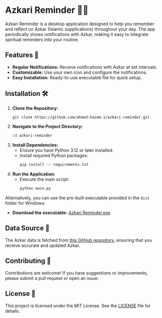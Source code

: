 # Azkari Reminder 📖✨

Azkari Reminder is a desktop application designed to help you remember and reflect on Azkar (Islamic supplications) throughout your day. The app periodically shows notifications with Azkar, making it easy to integrate spiritual reminders into your routine.

## Features 🌟
- **Regular Notifications:** Receive notifications with Azkar at set intervals.
- **Customizable:** Use your own icon and configure the notifications.
- **Easy Installation:** Ready-to-use executable file for quick setup.

## Installation 🛠️

1. **Clone the Repository:**
   ```bash
   git clone https://github.com/ahmed-hazem-1/azkari-reminder.git
   ```
2. **Navigate to the Project Directory:**
   ```bash
   cd azkari-reminder
   ```
3. **Install Dependencies:**
   - Ensure you have Python 3.12 or later installed.
   - Install required Python packages:
     ```bash
     pip install -r requirements.txt
     ```
4. **Run the Application:**
   - Execute the main script:
     ```bash
     python main.py
     ```

Alternatively, you can use the pre-built executable provided in the `dist` folder for Windows:
- **Download the executable:** [Azkari Reminder.exe](./dist/Azkari%20Reminder.exe)

## Data Source 🔗
The Azkar data is fetched from [this GitHub repository](https://github.com/osamayy/azkar-db), ensuring that you receive accurate and updated Azkar.

## Contributing 🤝
Contributions are welcome! If you have suggestions or improvements, please submit a pull request or open an issue.

## License 📜
This project is licensed under the MIT License. See the [LICENSE](LICENSE) file for details.
